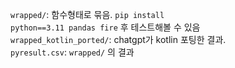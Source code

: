 <code>wrapped/</code>: 함수형태로 묶음. <code>pip install python==3.11 pandas fire</code> 후 테스트해볼 수 있음          
<code>wrapped_kotlin_ported/</code>: chatgpt가 kotlin 포팅한 결과.       
<code>pyresult.csv</code>: <code>wrapped/</code> 의 결과
